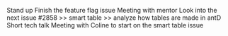Stand up
Finish the feature flag issue
Meeting with mentor 
Look into the next issue #2858 >> smart table >> analyze how tables are made in antD
Short tech talk
Meeting with Coline to start on the smart table issue 